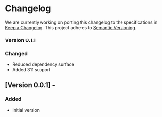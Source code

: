 # Changelog

We are currently working on porting this changelog to the specifications in
[Keep a Changelog](https://keepachangelog.com/en/1.0.0/).
This project adheres to [Semantic Versioning](https://semver.org/spec/v2.0.0.html).

### Version 0.1.1

### Changed
* Reduced dependency surface
* Added 311 support


## [Version 0.0.1] -

### Added
* Initial version
